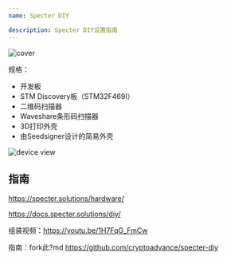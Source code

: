 ```yaml
---
name: Specter DIY

description: Specter DIY设置指南
---
```


![cover](assets/cover.webp)

规格：

- 开发板
- STM Discovery板（STM32F469I）
- 二维码扫描器
- Waveshare条形码扫描器
- 3D打印外壳
- 由Seedsigner设计的简易外壳

![device view](assets/2.webp)

## 指南

https://specter.solutions/hardware/

https://docs.specter.solutions/diy/

组装视频：https://youtu.be/1H7FqG_FmCw

指南：fork此?md https://github.com/cryptoadvance/specter-diy